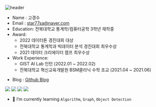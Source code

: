 ![header](https://capsule-render.vercel.app/api?type=waving&color=0000FF&height=250&section=header&text=Kyeongsoo%20Ko&fontColor=FFFFFF&fontSize=70&fontAlign=50)


- Name : 고경수
- Email : star77sa@naver.com 
- Education: 전북대학교 통계학/컴퓨터공학 3학년 재학중
- Award:
  - 2022 데이터톤 경진대회 대상
  - 전북대학교 통계학과 빅데이터 분석 경진대회 최우수상
  - 2021 데이터 크리에이터 캠프 최우수상
- Work Experience:
  - GIST AI Lab 인턴 (2022.01 ~ 2022.02)
  - 전북대학교 혁신교육개발원 BSM클리닉 수학 조교 (2021.04 ~ 2021.06)


<!--  
- 데이터 분석 대회
  |대회|대회명|순위|상위|
  |---|-------|----|----|
  |Dacon|[구내식당 식수 인원 예측 AI 경진대회](https://github.com/star77sa/DACON-The_number_of_diners_in_the_cafeteria_Prediction)|51/481|11%|
-->
- Blog : [Github Blog](https://star77sa.github.io/TIL-Blog/)<!--, [CV page](https://star77sa.github.io/)--> 

<!--
[![solved.ac tier](http://mazassumnida.wtf/api/v2/generate_badge?boj=star77sa)](https://solved.ac/star77sa)
-->

<img src="https://img.shields.io/badge/Python-3776AB?style=flat-square&logo=Python&logoColor=white"/>   <img src="https://img.shields.io/badge/R-276DC3?style=flat-square&logo=R&logoColor=white"/>
<img src="https://img.shields.io/badge/C++-00599C?style=flat-square&logo=C%2B%2B&logoColor=white"/>
<img src="https://img.shields.io/badge/C-A8B9CC?style=flat-square&logo=C&logoColor=white"/>


- 🌱 I’m currently learning `Algorithm`, `Graph`, `Object Detection`



<!--
**star77sa/star77sa** is a ✨ _special_ ✨ repository because its `README.md` (this file) appears on your GitHub profile.

Here are some ideas to get you started:

- 🔭 I’m currently working on ...
- 🌱 I’m currently learning ...
- 👯 I’m looking to collaborate on ...
- 🤔 I’m looking for help with ...
- 💬 Ask me about ...
- 📫 How to reach me: ...
- 😄 Pronouns: ...
- ⚡ Fun fact: ...
-->
